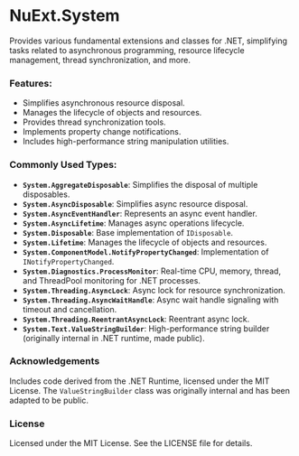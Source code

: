 # NuExt.System

Provides various fundamental extensions and classes for .NET, simplifying tasks related to asynchronous programming, resource lifecycle management, thread synchronization, and more.

### Features:
- Simplifies asynchronous resource disposal.
- Manages the lifecycle of objects and resources.
- Provides thread synchronization tools.
- Implements property change notifications.
- Includes high-performance string manipulation utilities.

### Commonly Used Types:
- **`System.AggregateDisposable`**: Simplifies the disposal of multiple disposables.
- **`System.AsyncDisposable`**: Simplifies async resource disposal.
- **`System.AsyncEventHandler`**: Represents an async event handler.
- **`System.AsyncLifetime`**: Manages async operations lifecycle.
- **`System.Disposable`**: Base implementation of `IDisposable`.
- **`System.Lifetime`**: Manages the lifecycle of objects and resources.
- **`System.ComponentModel.NotifyPropertyChanged`**: Implementation of `INotifyPropertyChanged`.
- **`System.Diagnostics.ProcessMonitor`**: Real-time CPU, memory, thread, and ThreadPool monitoring for .NET processes.
- **`System.Threading.AsyncLock`**: Async lock for resource synchronization.
- **`System.Threading.AsyncWaitHandle`**: Async wait handle signaling with timeout and cancellation.
- **`System.Threading.ReentrantAsyncLock`**: Reentrant async lock.
- **`System.Text.ValueStringBuilder`**: High-performance string builder (originally internal in .NET runtime, made public).

### Acknowledgements
Includes code derived from the .NET Runtime, licensed under the MIT License. The `ValueStringBuilder` class was originally internal and has been adapted to be public.

### License
Licensed under the MIT License. See the LICENSE file for details.